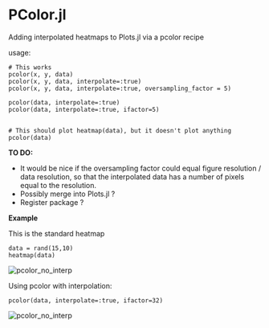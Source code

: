 # PColor.jl
Adding interpolated heatmaps to Plots.jl via a pcolor recipe

usage:

```
# This works
pcolor(x, y, data)                                  
pcolor(x, y, data, interpolate=:true)                           
pcolor(x, y, data, interpolate=:true, oversampling_factor = 5)  

pcolor(data, interpolate=:true)                     
pcolor(data, interpolate=:true, ifactor=5)         


# This should plot heatmap(data), but it doesn't plot anything
pcolor(data)
```

**TO DO:**
- It would be nice if the oversampling factor could equal figure resolution / data resolution, so that the interpolated data has a number of pixels equal to the resolution.
- Possibly merge into Plots.jl ?
- Register package ?



**Example**

This is the standard heatmap
```
data = rand(15,10)
heatmap(data)
```
![pcolor_no_interp](https://github.com/mdmaas/pcolor.jl/blob/main/no_interp.png)


Using pcolor with interpolation:
```
pcolor(data, interpolate=:true, ifactor=32)
```
![pcolor_no_interp](https://github.com/mdmaas/pcolor.jl/blob/main/cubic_interp.png)



